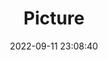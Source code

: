 ---
weight: 1
images:
- /images/edited/222.jpeg
title: Picture
date: 2022-09-11 23:08:40
tags: [luminarneo,work,ILCE-7M3,28.0,person,bed,cellphone]
---